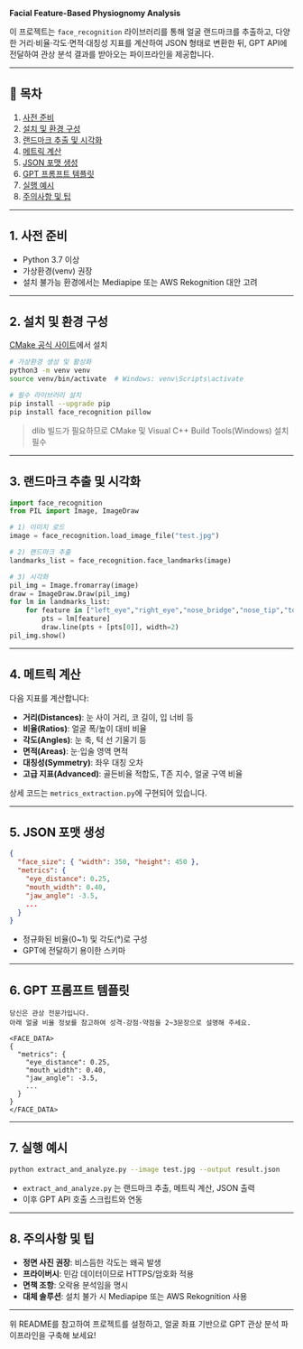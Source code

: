 **Facial Feature-Based Physiognomy Analysis**

이 프로젝트는 `face_recognition` 라이브러리를 통해 얼굴 랜드마크를 추출하고, 다양한 거리·비율·각도·면적·대칭성 지표를 계산하여 JSON 형태로 변환한 뒤, GPT API에 전달하여 관상 분석 결과를 받아오는 파이프라인을 제공합니다.

---

## 🚀 목차

1. [사전 준비](#사전-준비)
2. [설치 및 환경 구성](#설치-및-환경-구성)
3. [랜드마크 추출 및 시각화](#랜드마크-추출-및-시각화)
4. [메트릭 계산](#메트릭-계산)
5. [JSON 포맷 생성](#json-포맷-생성)
6. [GPT 프롬프트 템플릿](#gpt-프롬프트-템플릿)
7. [실행 예시](#실행-예시)
8. [주의사항 및 팁](#주의사항-및-팁)

---

## 1. 사전 준비

* Python 3.7 이상
* 가상환경(venv) 권장
* 설치 불가능 환경에서는 Mediapipe 또는 AWS Rekognition 대안 고려

---

## 2. 설치 및 환경 구성

[CMake 공식 사이트](https://cmake.org/download/)에서 설치

```bash
# 가상환경 생성 및 활성화
python3 -m venv venv
source venv/bin/activate  # Windows: venv\Scripts\activate

# 필수 라이브러리 설치
pip install --upgrade pip
pip install face_recognition pillow
```

> dlib 빌드가 필요하므로 CMake 및 Visual C++ Build Tools(Windows) 설치 필수

---

## 3. 랜드마크 추출 및 시각화

```python
import face_recognition
from PIL import Image, ImageDraw

# 1) 이미지 로드
image = face_recognition.load_image_file("test.jpg")

# 2) 랜드마크 추출
landmarks_list = face_recognition.face_landmarks(image)

# 3) 시각화
pil_img = Image.fromarray(image)
draw = ImageDraw.Draw(pil_img)
for lm in landmarks_list:
    for feature in ["left_eye","right_eye","nose_bridge","nose_tip","top_lip","bottom_lip","chin"]:
        pts = lm[feature]
        draw.line(pts + [pts[0]], width=2)
pil_img.show()
```

---

## 4. 메트릭 계산

다음 지표를 계산합니다:

* **거리(Distances)**: 눈 사이 거리, 코 길이, 입 너비 등
* **비율(Ratios)**: 얼굴 폭/높이 대비 비율
* **각도(Angles)**: 눈 축, 턱 선 기울기 등
* **면적(Areas)**: 눈·입술 영역 면적
* **대칭성(Symmetry)**: 좌우 대칭 오차
* **고급 지표(Advanced)**: 골든비율 적합도, T존 지수, 얼굴 구역 비율

상세 코드는 `metrics_extraction.py`에 구현되어 있습니다.

---

## 5. JSON 포맷 생성

```json
{
  "face_size": { "width": 350, "height": 450 },
  "metrics": {
    "eye_distance": 0.25,
    "mouth_width": 0.40,
    "jaw_angle": -3.5,
    ...
  }
}
```

* 정규화된 비율(0\~1) 및 각도(°)로 구성
* GPT에 전달하기 용이한 스키마

---

## 6. GPT 프롬프트 템플릿

```
당신은 관상 전문가입니다.
아래 얼굴 비율 정보를 참고하여 성격·강점·약점을 2~3문장으로 설명해 주세요.

<FACE_DATA>
{
  "metrics": {
    "eye_distance": 0.25,
    "mouth_width": 0.40,
    "jaw_angle": -3.5,
    ...
  }
}
</FACE_DATA>
```

---

## 7. 실행 예시

```bash
python extract_and_analyze.py --image test.jpg --output result.json
```

* `extract_and_analyze.py` 는 랜드마크 추출, 메트릭 계산, JSON 출력
* 이후 GPT API 호출 스크립트와 연동

---

## 8. 주의사항 및 팁

* **정면 사진 권장**: 비스듬한 각도는 왜곡 발생
* **프라이버시**: 민감 데이터이므로 HTTPS/암호화 적용
* **면책 조항**: 오락용 분석임을 명시
* **대체 솔루션**: 설치 불가 시 Mediapipe 또는 AWS Rekognition 사용

---

위 README를 참고하여 프로젝트를 설정하고, 얼굴 좌표 기반으로 GPT 관상 분석 파이프라인을 구축해 보세요!
